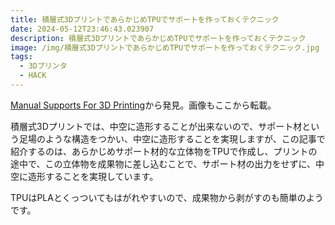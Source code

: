 ```yaml
---
title: 積層式3DプリントであらかじめTPUでサポートを作っておくテクニック
date: 2024-05-12T23:46:43.023907
description: 積層式3DプリントであらかじめTPUでサポートを作っておくテクニック
image: /img/積層式3DプリントであらかじめTPUでサポートを作っておくテクニック.jpg
tags:
  - 3Dプリンタ
  - HACK
---
```

[Manual Supports For 3D Printing](https://hackaday.com/2024/04/21/manual-supports-for-3d-printing/)から発見。画像もここから転載。

積層式3Dプリントでは、中空に造形することが出来ないので、サポート材という足場のような構造をつかい、中空に造形することを実現しますが、この記事で紹介するのは、あらかじめサポート材的な立体物をTPUで作成し、プリントの途中で、この立体物を成果物に差し込むことで、サポート材の出力をせずに、中空に造形することを実現しています。

TPUはPLAとくっついてもはがれやすいので、成果物から剥がすのも簡単のようです。


